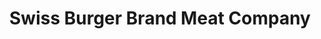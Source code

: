 ---
title: "Swiss Burger Brand Meat Company"
url: /wichita/swiss-burger-brand-meat-company/
shop: butcher
---